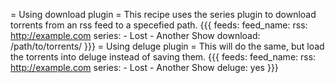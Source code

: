 = Using download plugin =
This recipe uses the series plugin to download torrents from an rss feed to a specefied path.
{{{
feeds:
  feed_name:
    rss: http://example.com
    series:
      - Lost
      - Another Show
    download: /path/to/torrents/
}}}
= Using deluge plugin =
This will do the same, but load the torrents into deluge instead of saving them.
{{{
feeds:
  feed_name:
    rss: http://example.com
    series:
      - Lost
      - Another Show
    deluge: yes
}}}